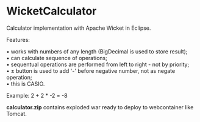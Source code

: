 # WicketCalculator

Calculator implementation with Apache Wicket in Eclipse.

Features:

• works with numbers of any length (BigDecimal is used to store result);<br>
• can calculate sequence of operations;<br>
• sequentual operations are performed from left to right - not by priority;<br>
• ± button is used to add '-' before negative number, not as negate operation;<br>
• this is CASIO.

Example: 2 + 2 * -2 = -8

<b>calculator.zip</b> contains exploded war ready to deploy to webcontainer like Tomcat.

